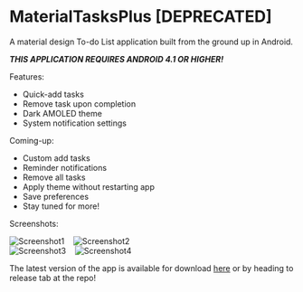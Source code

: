 # MaterialTasksPlus [DEPRECATED]

A material design To-do List application built from the ground up in Android.

**_THIS APPLICATION REQUIRES ANDROID 4.1 OR HIGHER!_**

Features:
 * Quick-add tasks
 * Remove task upon completion
 * Dark AMOLED theme
 * System notification settings
 
Coming-up:
 * Custom add tasks
 * Reminder notifications
 * Remove all tasks
 * Apply theme without restarting app
 * Save preferences
 * Stay tuned for more!
 
Screenshots:  

![Screenshot1](https://lh3.googleusercontent.com/KPtA5sCA3efdRSKHcUsByre7aeNwpJdiRlhqb8xeV12lsGxbJEFPgZL4LhPXcd0rrilYjQojkq-qO99npr8h1yfyaLhUbAKnMqK75QU_g0DOp6cfzleQMA8nLOLXwhMBKKoE98oqQ2Gheg2zl-KmiaRWGfJPVdB8gZ-ib1ypJAhhTPq9v1ioJbxZu_XTb9LTZhb2-fa2Mrj3bMX-yMFXKL76BwoLsGf7be3ye1i5bUm9H1tcP63N-Plqon5LLVBJrAB6pwRXDRtfCn6Afl_p7Ka6YVJW5myltuiAEPXaWn6ScSZeiKcwGSjVn6RQTRVksdfSeNSZN7tpLXL3_fYJFvsM9gqrC_0jFLpFMjVvvYqQqVKyvEES-biAPUPGPCG8uVQPugxGc-S5EaNytcIP9yfm4SSIRkwOffNh1UwFbPf6TVgGQn7Nlg3oDp24wu93tyglzmei_8prwfWbhFeJ6mDqNv_YyDjKTV2VQjFiczKrYbMQ8a__2D73_E7sVQF7d6lVFuFAggR39BP53ZDN8r_d0ua0DjKj9OcrDta_Y_3d94vH2DBQVAztOWBDaIEXqOveD8nIxjRVMH00nLth3zfLmc4KXuwca4ouyRNbma-c_wRj6jgFyExQmL2CD2BGASlEzB384cOrHQU6GaBgHrl7BrtdhZO3ET24AFxUrw=w312-h623-no)&nbsp;&nbsp;&nbsp;&nbsp;![Screenshot2](https://lh3.googleusercontent.com/cAOE0ZrdxlOCEBA5-QUr7x1GJd8Km2IfYZdiFbiLpMNmQcLuSLahCbCdg7bMAbxurREvVUhCKVimC6Cqv33QLWxaphE1_BQk2QS8s9cIf73UqSkpcMCw-O6Ai1QrIdZrWNzQ1KHJyxwaQzxK6qVAWJFfVcttqsYsL72uYCaQBhZFzYi2QuDPPGOpyL3Dg8oFnrddT-PhPO1tuOxLfPwOjt_mzCrZdXbqn6QE8Mp4GTHl8n4jbeGpOwuh9vWEKMeIEMQIMzPBa9GYmyU6IrRw4hjAy_iHXyvDzAA7zsUIJhnYNHaZHSpJSgoQxTflzMGqY1rdFqSdsrP3ogBJulB6K1hZgw374tUEOj_V6I9vASwmp56d4_Ovld6hOm2cDu9WQg-EhRRUqbQH2FcQtRl-bw7sCIhds0kQj-Sb9tfnAu48tFx_vVas6uyLi3ZpzCAXbZhOhto44orO8sn0yn5jK27-LsMbW60YSpGfb8BMqhlpP_0U0HzVcuAOBwmEx8hCof7cUp7QlLGE0CaiYkmlt_XiyEKv1kgqhBTCYC5xZEWSsj8fEl8mHbEhFhWhfK3ZsmACprSZPimZXXDKn3I8UCxnbSl1MyF8qYPIcjSFPmnCTIuBQUS9mfhIgDD6ioyIZnzRqAADAC8CF17WEbQAhXQW_K-DgskRvv_bdMGC1A=w312-h623-no)  
![Screenshot3](https://lh3.googleusercontent.com/6FKDoYCRlMAwhwBD26jRkKuQVoBCABka17DgV9FrRq-YxYsDg7-eH42Ucf3DvIhG2uy6s7hpibv8l6ShANgmsdJ8EFyrdIbNQQ-zEtVra9aYTxvDVIsRhhSzrZ-RzQ9-1AgKR1zqpesvDfBHfNCHkat3H60BampnRcXlbQj0ZqzG8mtM8MZz5QYZOGynytEP_4wp55N1_YHg7ezSbED2tXeQvFPLpdKlZOGYeSXkRjhUVsAMQOuV_txfxpu-bE0wnGVadwud5Vy8JYCE9pbpfwh-NNHYXF_Rg0BraChbXM7KCBYSAH_Y5uToY7aFm9QEZrNwLvdFe-CoDy9Mf4rykNIZo8Ao9xwbXyoxL1Usj38EKexR094urv1ewNsiC-QZsCcCWHAlyul9v-nsg74PQody3ZqpSSzrRMTMOE7lfMQCBB507uJlAqylCnUUWmcrnqPcG9khe2ljv2YUj9XMdM7Hqhj_eqOZbvKk0ebBF833TU2YsPhIP0quXsuv6uF-cMTRZUb4WQBzCbLmT7zkf9miGaI-2N-gQxCQwxuVw_adLB7UqBZHmmCLBhydAh_sZQsGWO2sTB0QO2QN3p3mCMQfnhaAg5XF54nco7y6NSteNclBXWGPX0hFXPo4_dJoIZdrg2ze391KQLm0S1eWF6g_88VexCZlgs0xh9s5_w=w312-h623-no)&nbsp;&nbsp;&nbsp;&nbsp;![Screenshot4](https://lh3.googleusercontent.com/OVpdAz7z9965N6DwnCWRSPodoQkQazWJ34-AAm97Kv5SzuhqsZeKBNq-fHHa1nk5CqQjC8AAFN8cm92GNpXWdBgvOPFPrrLavYsy_QQep_NqjlvGDcU6y0ZlKtuPVKG6Fgwx-SueTyld23nesgkF4jyyKeLZG1RwY6zGoXOHI-0ogbCNQwg7qLP38F6cFYhudKZoZTXxvsjMjeInpdMRIad5xhekqHrosH1dvaGmpboKzf5xWoRAoEvfJ9yUunnyoJbP3R3N9r0gsDlvnUIs2Q6v3zCZmP8-R7dbVjE9CiBm6KQLHkwBmUURarLKXES_YNAOU-ksZOOmq8CU48buh6RT71PomKzPmxKNDAeDKds_wq1gaMSpC_biQkoOwTJhIsR_Q45D0UaGE1zPL5PnUrHHsBl6ty8QbfBIZIdIQtL-qvu8Og-WWjMivjKfhsY4SKl1uwW2MbCynhv1QT_-7IeZhGmJpsx8KLF9G4TrZQSW-NbA_WW5jHPgLlZDTxmC6EjTNjHpj8BP_dO2uXF3-4_D69FJ7hjnlUdcxKze0gVM-2xg-WDAbP5lMECJ2NlvGbztULhfFRhSTGZackahVhCg2q7yjBsnJ3p67RGfKqWuSxOrw0xc-NOBdioseWDJOvnfF__5Wl3Tm0JwPQI1SjsbTHzdKAmgVeIItf1Mjg=w312-h623-no)

 The latest version of the app is available for download <a href = "https://drive.google.com/open?id=0ByIVULxteULNQnVjZklEQ0psS3c">here</a> or by heading to release tab at the repo! 
